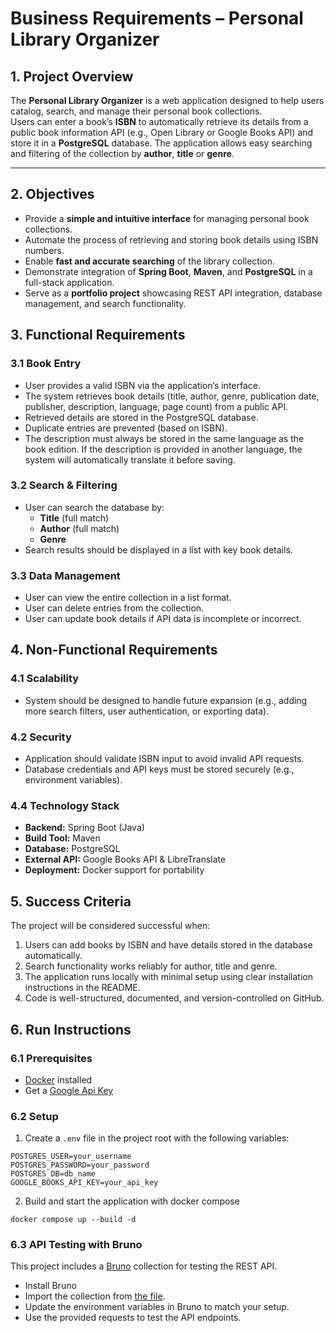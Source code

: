 # Business Requirements – Personal Library Organizer

## 1. Project Overview
The **Personal Library Organizer** is a web application designed to help users catalog, search, and manage their personal book collections.  
Users can enter a book’s **ISBN** to automatically retrieve its details from a public book information API (e.g., Open Library or Google Books API) and store it in a **PostgreSQL** database. The application allows easy searching and filtering of the collection by **author**, **title** or **genre**.

---

## 2. Objectives
- Provide a **simple and intuitive interface** for managing personal book collections.
- Automate the process of retrieving and storing book details using ISBN numbers.
- Enable **fast and accurate searching** of the library collection.
- Demonstrate integration of **Spring Boot**, **Maven**, and **PostgreSQL** in a full-stack application.
- Serve as a **portfolio project** showcasing REST API integration, database management, and search functionality.

## 3. Functional Requirements

### 3.1 Book Entry
- User provides a valid ISBN via the application’s interface.
- The system retrieves book details (title, author, genre, publication date, publisher, description, language, page count) from a public API.
- Retrieved details are stored in the PostgreSQL database.
- Duplicate entries are prevented (based on ISBN).
- The description must always be stored in the same language as the book edition. If the description is provided in another language, the system will automatically translate it before saving.

### 3.2 Search & Filtering
- User can search the database by:
    - **Title** (full match)
    - **Author** (full match)
    - **Genre**
- Search results should be displayed in a list with key book details.

### 3.3 Data Management
- User can view the entire collection in a list format.
- User can delete entries from the collection.
- User can update book details if API data is incomplete or incorrect.

## 4. Non-Functional Requirements

### 4.1 Scalability
- System should be designed to handle future expansion (e.g., adding more search filters, user authentication, or exporting data).

### 4.2 Security
- Application should validate ISBN input to avoid invalid API requests.
- Database credentials and API keys must be stored securely (e.g., environment variables).

### 4.4 Technology Stack
- **Backend:** Spring Boot (Java)
- **Build Tool:** Maven
- **Database:** PostgreSQL
- **External API:** Google Books API & LibreTranslate
- **Deployment:** Docker support for portability

## 5. Success Criteria
The project will be considered successful when:
1. Users can add books by ISBN and have details stored in the database automatically.
2. Search functionality works reliably for author, title and genre.
3. The application runs locally with minimal setup using clear installation instructions in the README.
4. Code is well-structured, documented, and version-controlled on GitHub.

## 6. Run Instructions

### 6.1 Prerequisites
- [Docker](https://docs.docker.com/get-docker/) installed
- Get a [Google Api Key](https://console.cloud.google.com/apis/credentials)

### 6.2 Setup

1. Create a `.env` file in the project root with the following variables:

  ```env
  POSTGRES_USER=your_username
  POSTGRES_PASSWORD=your_password
  POSTGRES_DB=db_name
  GOOGLE_BOOKS_API_KEY=your_api_key
  ```
2. Build and start the application with docker compose

  ```
  docker compose up --build -d
  ```

### 6.3 API Testing with Bruno

This project includes a [Bruno](https://www.usebruno.com/) collection for testing the REST API.

- Install Bruno
- Import the collection from [the file](personal-library-bruno-collection.json).
- Update the environment variables in Bruno to match your setup.
- Use the provided requests to test the API endpoints.